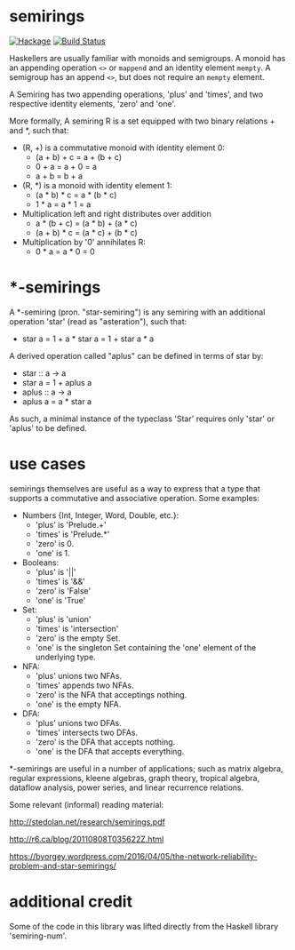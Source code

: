 semirings
==========
[![Hackage](https://img.shields.io/hackage/v/semirings.svg)](https://hackage.haskell.org/package/semirings) [![Build Status](https://travis-ci.org/chessai/semirings.svg?branch=master)](https://travis-ci.org/chessai/semirings)

Haskellers are usually familiar with monoids and semigroups. A monoid has an appending operation `<>` or `mappend` and an identity element `mempty`. A semigroup has an append `<>`, but does not require an `mempty` element.

A Semiring has two appending operations, 'plus' and 'times', and two respective identity elements, 'zero' and 'one'.

More formally, A semiring R is a set equipped with two binary relations + and *, such that:

- (R, +) is a commutative monoid with identity element 0:
  - (a + b) + c = a + (b + c)
  - 0 + a = a + 0 = a
  - a + b = b + a
- (R, *) is a monoid with identity element 1:
  - (a * b) * c = a * (b * c)
  - 1 * a = a * 1 = a
- Multiplication left and right distributes over addition
  - a * (b + c) = (a * b) + (a * c)
  - (a + b) * c = (a * c) + (b * c)
- Multiplication by '0' annihilates R:
  - 0 * a = a * 0 = 0

*-semirings
===========

A *-semiring (pron. "star-semiring") is any semiring with an additional operation 'star' (read as "asteration"), such that:

- star a = 1 + a * star a = 1 + star a * a

A derived operation called "aplus" can be defined in terms of star by:

- star :: a -> a
- star a = 1 + aplus a
- aplus :: a -> a
- aplus a = a * star a

As such, a minimal instance of the typeclass 'Star' requires only 'star' or 'aplus' to be defined.

use cases
=========

semirings themselves are useful as a way to express that a type that supports a commutative and associative operation.
Some examples:

- Numbers {Int, Integer, Word, Double, etc.}:
  - 'plus' is 'Prelude.+'
  - 'times' is 'Prelude.*'
  - 'zero' is 0.
  - 'one' is 1.
- Booleans:
  - 'plus' is '||'
  - 'times' is '&&'
  - 'zero' is 'False'
  - 'one' is 'True'
- Set:
  - 'plus' is 'union'
  - 'times' is 'intersection'
  - 'zero' is the empty Set.
  - 'one' is the singleton Set containing the 'one' element of the underlying type.
- NFA:
  - 'plus' unions two NFAs.
  - 'times' appends two NFAs.
  - 'zero' is the NFA that acceptings nothing.
  - 'one' is the empty NFA.
- DFA:
  - 'plus' unions two DFAs.
  - 'times' intersects two DFAs.
  - 'zero' is the DFA that accepts nothing.
  - 'one' is the DFA that accepts everything.

*-semirings are useful in a number of applications; such as matrix algebra, regular expressions, kleene algebras, graph theory, tropical algebra, dataflow analysis, power series, and linear recurrence relations.

Some relevant (informal) reading material:

http://stedolan.net/research/semirings.pdf

http://r6.ca/blog/20110808T035622Z.html

https://byorgey.wordpress.com/2016/04/05/the-network-reliability-problem-and-star-semirings/

additional credit
======

Some of the code in this library was lifted directly from the Haskell library 'semiring-num'.
